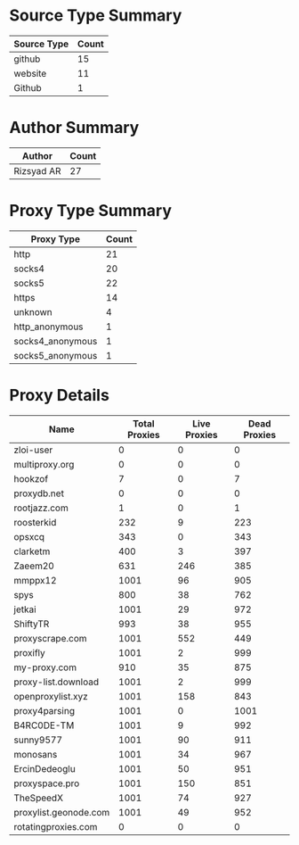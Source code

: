 # Source Type Summary

| Source Type | Count |
|-------------|-------|
| github | 15 |
| website | 11 |
| Github | 1 |


# Author Summary

| Author | Count |
|--------|-------|
| Rizsyad AR | 27 |


# Proxy Type Summary

| Proxy Type | Count |
|------------|-------|
| http | 21 |
| socks4 | 20 |
| socks5 | 22 |
| https | 14 |
| unknown | 4 |
| http_anonymous | 1 |
| socks4_anonymous | 1 |
| socks5_anonymous | 1 |


# Proxy Details

| Name | Total Proxies | Live Proxies | Dead Proxies |
|------|---------------|--------------|---------------|
| zloi-user | 0 | 0 | 0 |
| multiproxy.org | 0 | 0 | 0 |
| hookzof | 7 | 0 | 7 |
| proxydb.net | 0 | 0 | 0 |
| rootjazz.com | 1 | 0 | 1 |
| roosterkid | 232 | 9 | 223 |
| opsxcq | 343 | 0 | 343 |
| clarketm | 400 | 3 | 397 |
| Zaeem20 | 631 | 246 | 385 |
| mmppx12 | 1001 | 96 | 905 |
| spys | 800 | 38 | 762 |
| jetkai | 1001 | 29 | 972 |
| ShiftyTR | 993 | 38 | 955 |
| proxyscrape.com | 1001 | 552 | 449 |
| proxifly | 1001 | 2 | 999 |
| my-proxy.com | 910 | 35 | 875 |
| proxy-list.download | 1001 | 2 | 999 |
| openproxylist.xyz | 1001 | 158 | 843 |
| proxy4parsing | 1001 | 0 | 1001 |
| B4RC0DE-TM | 1001 | 9 | 992 |
| sunny9577 | 1001 | 90 | 911 |
| monosans | 1001 | 34 | 967 |
| ErcinDedeoglu | 1001 | 50 | 951 |
| proxyspace.pro | 1001 | 150 | 851 |
| TheSpeedX | 1001 | 74 | 927 |
| proxylist.geonode.com | 1001 | 49 | 952 |
| rotatingproxies.com | 0 | 0 | 0 |
